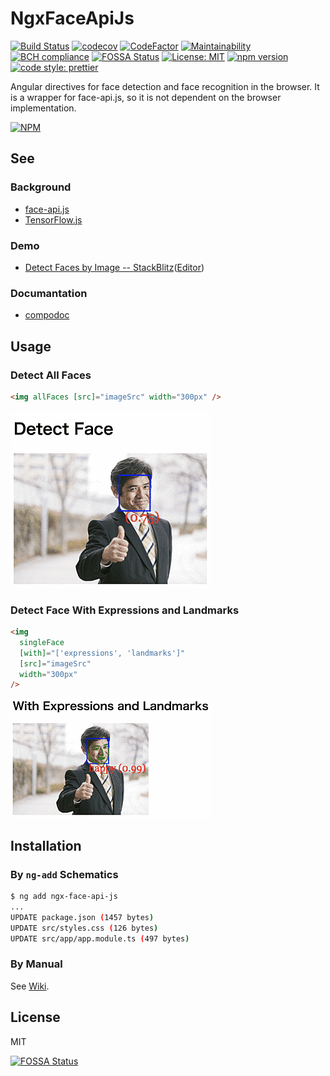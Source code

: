 # NgxFaceApiJs

[![Build Status](https://travis-ci.com/kamiazya/ngx-face-api-js.svg?branch=master)](https://travis-ci.com/kamiazya/ngx-face-api-js) [![codecov](https://codecov.io/gh/kamiazya/ngx-face-api-js/branch/master/graph/badge.svg)](https://codecov.io/gh/kamiazya/ngx-face-api-js) [![CodeFactor](https://www.codefactor.io/repository/github/kamiazya/ngx-face-api-js/badge)](https://www.codefactor.io/repository/github/kamiazya/ngx-face-api-js) [![Maintainability](https://api.codeclimate.com/v1/badges/92a5ffa6ed3f4ab11869/maintainability)](https://codeclimate.com/github/kamiazya/ngx-face-api-js/maintainability) [![BCH compliance](https://bettercodehub.com/edge/badge/kamiazya/ngx-face-api-js?branch=master)](https://bettercodehub.com/) [![FOSSA Status](https://app.fossa.io/api/projects/git%2Bgithub.com%2Fkamiazya%2Fngx-face-api-js.svg?type=shield)](https://app.fossa.io/projects/git%2Bgithub.com%2Fkamiazya%2Fngx-face-api-js?ref=badge_shield) [![License: MIT](https://img.shields.io/badge/License-MIT-yellow.svg)](https://opensource.org/licenses/MIT) [![npm version](https://badge.fury.io/js/ngx-face-api-js.svg)](https://badge.fury.io/js/ngx-face-api-js) [![code style: prettier](https://img.shields.io/badge/code_style-prettier-ff69b4.svg)](https://github.com/prettier/prettier)

Angular directives for face detection and face recognition in the browser. It is a wrapper for face-api.js, so it is not dependent on the browser implementation.

[![NPM](https://nodei.co/npm/ngx-face-api-js.png)](https://nodei.co/npm/ngx-face-api-js/)

## See

### Background

- [face-api.js](https://github.com/justadudewhohacks/face-api.js)
- [TensorFlow.js](https://github.com/tensorflow/tfjs-core)

### Demo

- [Detect Faces by Image -- StackBlitz](https://ngx-face-api-js-demo.stackblitz.io)([Editor](https://stackblitz.com/edit/ngx-face-api-js-demo?embed=1&file=src/app/app.component.html))

### Documantation

- [compodoc](https://kamiazya.github.io/ngx-face-api-js/)

## Usage

### Detect All Faces

```html
<img allFaces [src]="imageSrc" width="300px" />
```

![Detect faces](./media/ngx-face-api-js-demo-detect-faces.png)

### Detect Face With Expressions and Landmarks

```html
<img
  singleFace
  [with]="['expressions', 'landmarks']"
  [src]="imageSrc"
  width="300px"
/>
```

![Detected Face With Expressions and Landmarks](./media/ngx-face-api-js-demo-with-expressions-and-landmarks.png)

## Installation

### By `ng-add` Schematics

```bash
$ ng add ngx-face-api-js
...
UPDATE package.json (1457 bytes)
UPDATE src/styles.css (126 bytes)
UPDATE src/app/app.module.ts (497 bytes)
```

### By Manual

See [Wiki](https://github.com/kamiazya/ngx-face-api-js/wiki/Manual-Installation).

## License

MIT

[![FOSSA Status](https://app.fossa.io/api/projects/git%2Bgithub.com%2Fkamiazya%2Fngx-face-api-js.svg?type=large)](https://app.fossa.io/projects/git%2Bgithub.com%2Fkamiazya%2Fngx-face-api-js?ref=badge_large)

